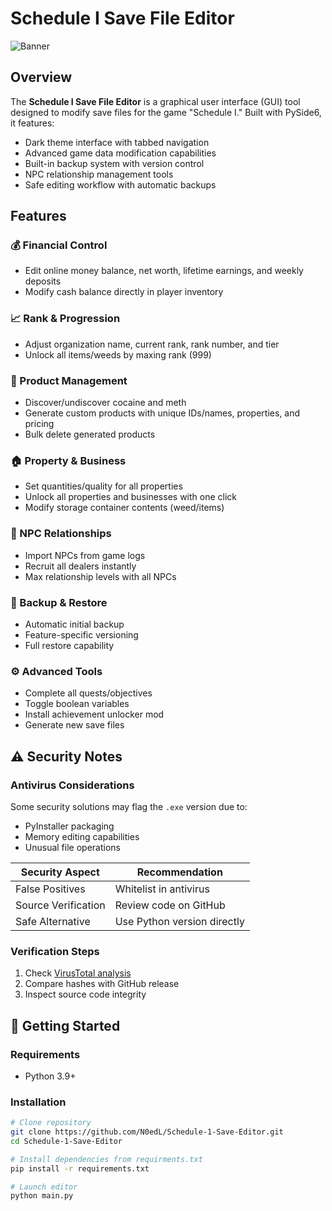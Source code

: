 # Schedule I Save File Editor

![Banner](https://github.com/user-attachments/assets/55a8e085-f339-49cb-8ea6-31a5945d4095)


## Overview
The **Schedule I Save File Editor** is a graphical user interface (GUI) tool designed to modify save files for the game "Schedule I." Built with PySide6, it features:

- Dark theme interface with tabbed navigation
- Advanced game data modification capabilities
- Built-in backup system with version control
- NPC relationship management tools
- Safe editing workflow with automatic backups

## Features

### 💰 Financial Control
- Edit online money balance, net worth, lifetime earnings, and weekly deposits
- Modify cash balance directly in player inventory

### 📈 Rank & Progression
- Adjust organization name, current rank, rank number, and tier
- Unlock all items/weeds by maxing rank (999)

### 🧪 Product Management
- Discover/undiscover cocaine and meth
- Generate custom products with unique IDs/names, properties, and pricing
- Bulk delete generated products

### 🏠 Property & Business
- Set quantities/quality for all properties
- Unlock all properties and businesses with one click
- Modify storage container contents (weed/items)

### 🤝 NPC Relationships
- Import NPCs from game logs
- Recruit all dealers instantly
- Max relationship levels with all NPCs

### 🔄 Backup & Restore
- Automatic initial backup
- Feature-specific versioning
- Full restore capability

### ⚙️ Advanced Tools
- Complete all quests/objectives
- Toggle boolean variables
- Install achievement unlocker mod
- Generate new save files

## ⚠️ Security Notes

### Antivirus Considerations
Some security solutions may flag the `.exe` version due to:
- PyInstaller packaging
- Memory editing capabilities
- Unusual file operations

| Security Aspect       | Recommendation                |
|-----------------------|-------------------------------|
| False Positives       | Whitelist in antivirus        |
| Source Verification   | Review code on GitHub         |
| Safe Alternative      | Use Python version directly   |

### Verification Steps
1. Check [VirusTotal analysis](https://www.virustotal.com/)
2. Compare hashes with GitHub release
3. Inspect source code integrity

## 🚀 Getting Started

### Requirements
- Python 3.9+

### Installation
```bash
# Clone repository
git clone https://github.com/N0edL/Schedule-1-Save-Editor.git
cd Schedule-1-Save-Editor

# Install dependencies from requirments.txt
pip install -r requirements.txt

# Launch editor
python main.py
